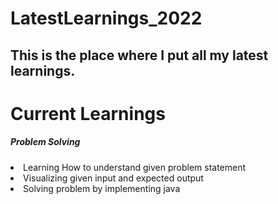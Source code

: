 # LatestLearnings_2022
## This is the place where I put all my latest learnings.
<h1>Current Learnings</h1>
<h5>Problem Solving</h5>
<li>Learning How to understand given problem statement</li>
<li>Visualizing given input and expected output</li>
<li>Solving problem by implementing java</li>
